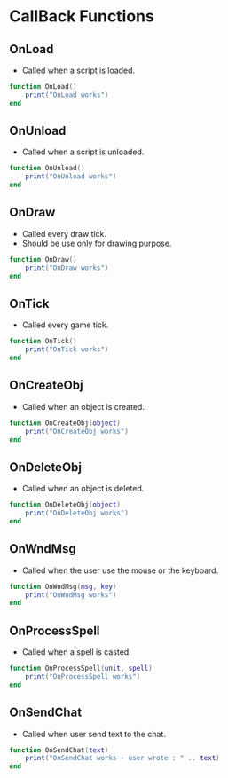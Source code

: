 # CallBack Functions

## OnLoad

* Called when a script is loaded.

``` lua
function OnLoad()
    print("OnLoad works")
end
```

## OnUnload

* Called when a script is unloaded.

``` lua
function OnUnload()
    print("OnUnload works")
end
```

## OnDraw

* Called every draw tick.
* Should be use only for drawing purpose.

``` lua
function OnDraw()
    print("OnDraw works")
end
```

## OnTick

* Called every game tick.

``` lua
function OnTick()
    print("OnTick works")
end
```

## OnCreateObj

* Called when an object is created.

``` lua
function OnCreateObj(object)
    print("OnCreateObj works")
end
```

## OnDeleteObj

* Called when an object is deleted.

``` lua
function OnDeleteObj(object)
    print("OnDeleteObj works")
end
```

## OnWndMsg

* Called when the user use the mouse or the keyboard.

``` lua
function OnWndMsg(msg, key)
    print("OnWndMsg works")
end
```

## OnProcessSpell

* Called when a spell is casted.

``` lua
function OnProcessSpell(unit, spell)
    print("OnProcessSpell works")
end
```

## OnSendChat

* Called when user send text to the chat.

``` lua
function OnSendChat(text)
    print("OnSendChat works - user wrote : " .. text)
end
```